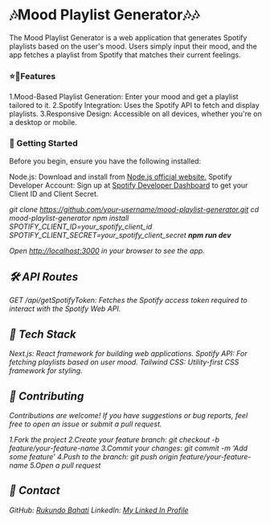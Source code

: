 <h1>🎶Mood Playlist Generator🎶🎶</h1>
<p>The Mood Playlist Generator is a web application that generates Spotify playlists based on the user's mood. Users simply input their mood, and the app fetches a playlist from Spotify that matches their current feelings.</p>

<h3>⭐🌟Features</h3>
1.Mood-Based Playlist Generation: Enter your mood and get a playlist tailored to it.
2.Spotify Integration: Uses the Spotify API to fetch and display playlists.
3.Responsive Design: Accessible on all devices, whether you're on a desktop or mobile.

<h3>🚀 Getting Started</h3>
Before you begin, ensure you have the following installed:

Node.js: Download and install from <a href="https://nodejs.org/en/download/package-manager/current">Node.js official website.</a>
Spotify Developer Account: Sign up at <a href="https://developer.spotify.com/documentation/web-api">Spotify Developer Dashboard</a> to get your Client ID and Client Secret.

<em>git clone https://github.com/your-username/mood-playlist-generator.git
cd mood-playlist-generator
<em>
<em>npm install
</em>
<em>SPOTIFY_CLIENT_ID=your_spotify_client_id
SPOTIFY_CLIENT_SECRET=your_spotify_client_secret
</em>
<strong>npm run dev
</strong>

Open <a href="">http://localhost:3000</a>  in your browser to see the app.

<h2>🛠️ API Routes</h2>
<p>GET /api/getSpotifyToken: Fetches the Spotify access token required to interact with the Spotify Web API.</p>

<h2>🎨 Tech Stack</h2>
Next.js: React framework for building web applications.
Spotify API: For fetching playlists based on user mood.
Tailwind CSS: Utility-first CSS framework for styling.

<h2>🤝 Contributing</h2>
Contributions are welcome! If you have suggestions or bug reports, feel free to open an issue or submit a pull request.

1.Fork the project
2.Create your feature branch: git checkout -b feature/your-feature-name
3.Commit your changes: git commit -m 'Add some feature'
4.Push to the branch: git push origin feature/your-feature-name
5.Open a pull request

<h2>💬 Contact</h2>
GitHub: <a href="https://github.com/Rukundo-Bahati">Rukundo Bahati</a>
LinkedIn: <a href="https://www.linkedin.com/in/bahati-samuel-293578302/">My Linked In Profile</a>
